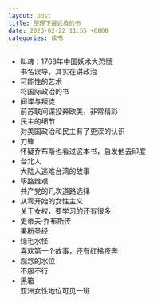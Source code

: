 ```yaml
---
layout: post
title: 整理下最近看的书
date: 2023-02-22 11:55 +0800
categories: 读书
---
```

- 叫魂：1768年中国妖术大恐慌<br>
书名误导，其实在讲政治<br>
- 可能性的艺术<br>
将国际政治的书<br>
- 间谍与叛徒<br>
前苏联间谍投奔欧美，非常精彩<br>
- 民主的细节<br>
对美国政治和民主有了更深的认识<br>
- 刀锋<br>
怀疑乔布斯也看过这本书，启发他去印度<br>
- 台北人<br>
大陆人逃难台湾的故事<br>
- 筚路维艰<br>
共产党的几次道路选择<br>
- 从零开始的女性主义<br>
关于女权，要学习的还有很多<br>
- 史蒂夫·乔布斯传<br>
果粉圣经<br>
- 绿毛水怪<br>
 喜欢第一个故事，还有红拂夜奔<br>
- 观念的水位<br>
不服不行<br>
- 黑箱<br>
亚洲女性地位可见一斑<br>